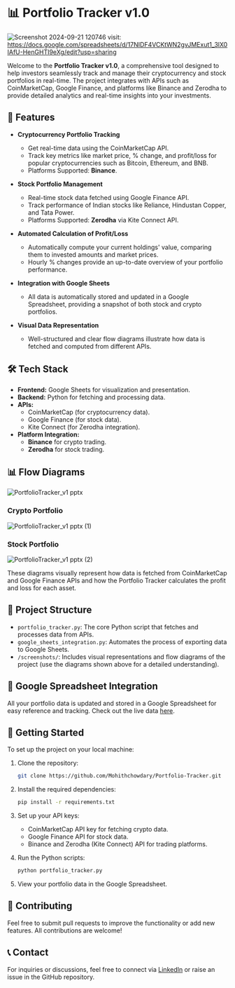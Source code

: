 
# 📊 Portfolio Tracker v1.0
![Screenshot 2024-09-21 120746](https://github.com/user-attachments/assets/4e3a255b-60ad-4801-9739-ece1d3ba67c1)
visit: https://docs.google.com/spreadsheets/d/17NIDF4VCKtWN2gvJMExut1_3lX0IAfU-HenGHTI9eXg/edit?usp=sharing

Welcome to the **Portfolio Tracker v1.0**, a comprehensive tool designed to help investors seamlessly track and manage their cryptocurrency and stock portfolios in real-time. The project integrates with APIs such as CoinMarketCap, Google Finance, and platforms like Binance and Zerodha to provide detailed analytics and real-time insights into your investments.

## 🚀 Features

- **Cryptocurrency Portfolio Tracking**
  - Get real-time data using the CoinMarketCap API.
  - Track key metrics like market price, % change, and profit/loss for popular cryptocurrencies such as Bitcoin, Ethereum, and BNB.
  - Platforms Supported: **Binance**.

- **Stock Portfolio Management**
  - Real-time stock data fetched using Google Finance API.
  - Track performance of Indian stocks like Reliance, Hindustan Copper, and Tata Power.
  - Platforms Supported: **Zerodha** via Kite Connect API.

- **Automated Calculation of Profit/Loss**
  - Automatically compute your current holdings' value, comparing them to invested amounts and market prices.
  - Hourly % changes provide an up-to-date overview of your portfolio performance.

- **Integration with Google Sheets**
  - All data is automatically stored and updated in a Google Spreadsheet, providing a snapshot of both stock and crypto portfolios.

- **Visual Data Representation**
  - Well-structured and clear flow diagrams illustrate how data is fetched and computed from different APIs.

## 🛠️ Tech Stack

- **Frontend:** Google Sheets for visualization and presentation.
- **Backend:** Python for fetching and processing data.
- **APIs:** 
  - CoinMarketCap (for cryptocurrency data).
  - Google Finance (for stock data).
  - Kite Connect (for Zerodha integration).
- **Platform Integration:**
  - **Binance** for crypto trading.
  - **Zerodha** for stock trading.

## 📊 Flow Diagrams
![PortfolioTracker_v1 pptx](https://github.com/user-attachments/assets/58ee3a68-2be8-4c55-abb9-b4802d62f869)

### Crypto Portfolio
![PortfolioTracker_v1 pptx (1)](https://github.com/user-attachments/assets/03025986-7ec7-4ee3-b155-df98e1dcff43)

### Stock Portfolio
![PortfolioTracker_v1 pptx (2)](https://github.com/user-attachments/assets/14786eef-fef4-42b2-a569-f710fc5d6f07)

These diagrams visually represent how data is fetched from CoinMarketCap and Google Finance APIs and how the Portfolio Tracker calculates the profit and loss for each asset.

## 📁 Project Structure

- `portfolio_tracker.py`: The core Python script that fetches and processes data from APIs.
- `google_sheets_integration.py`: Automates the process of exporting data to Google Sheets.
- `/screenshots/`: Includes visual representations and flow diagrams of the project (use the diagrams shown above for a detailed understanding).

## 📝 Google Spreadsheet Integration

All your portfolio data is updated and stored in a Google Spreadsheet for easy reference and tracking. Check out the live data [here](https://docs.google.com/spreadsheets/d/17NIDF4VCKtWN2gvJMExut1_3lX0IAfU-HenGHTI9eXg/edit?gid=0#gid=0).

## 🚀 Getting Started

To set up the project on your local machine:

1. Clone the repository:
   ```bash
   git clone https://github.com/Mohithchowdary/Portfolio-Tracker.git
   ```

2. Install the required dependencies:
   ```bash
   pip install -r requirements.txt
   ```

3. Set up your API keys:
   - CoinMarketCap API key for fetching crypto data.
   - Google Finance API for stock data.
   - Binance and Zerodha (Kite Connect) API for trading platforms.

4. Run the Python scripts:
   ```bash
   python portfolio_tracker.py
   ```

5. View your portfolio data in the Google Spreadsheet.

## 🤝 Contributing

Feel free to submit pull requests to improve the functionality or add new features. All contributions are welcome!

## 📞 Contact

For inquiries or discussions, feel free to connect via [LinkedIn](https://www.linkedin.com/in/mohithchowdary/) or raise an issue in the GitHub repository.
